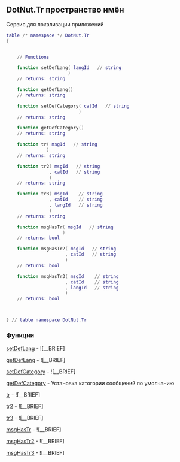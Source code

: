 ## DotNut.Tr пространство имён


Сервис для локализации приложений
```lua
table /* namespace */ DotNut.Tr
{


    // Functions

    function setDefLang( langId   // string
                       )
    // returns: string

    function getDefLang()
    // returns: string

    function setDefCategory( catId   // string
                           )
    // returns: string

    function getDefCategory()
    // returns: string

    function tr( msgId   // string
               )
    // returns: string

    function tr2( msgId   // string
                , catId   // string
                )
    // returns: string

    function tr3( msgId    // string
                , catId    // string
                , langId   // string
                )
    // returns: string

    function msgHasTr( msgId   // string
                     )
    // returns: bool

    function msgHasTr2( msgId   // string
                      , catId   // string
                      )
    // returns: bool

    function msgHasTr3( msgId    // string
                      , catId    // string
                      , langId   // string
                      )
    // returns: bool



} // table namespace DotNut.Tr
```


### Функции


[setDefLang](../DotNut/Tr/setDefLang.md) - ![__BRIEF]


[getDefLang](../DotNut/Tr/getDefLang.md) - ![__BRIEF]


[setDefCategory](../DotNut/Tr/setDefCategory.md) - ![__BRIEF]


[getDefCategory](../DotNut/Tr/getDefCategory.md) - Установка катогории сообщений по умолчанию


[tr](../DotNut/Tr/tr.md) - ![__BRIEF]


[tr2](../DotNut/Tr/tr2.md) - ![__BRIEF]


[tr3](../DotNut/Tr/tr3.md) - ![__BRIEF]


[msgHasTr](../DotNut/Tr/msgHasTr.md) - ![__BRIEF]


[msgHasTr2](../DotNut/Tr/msgHasTr2.md) - ![__BRIEF]


[msgHasTr3](../DotNut/Tr/msgHasTr3.md) - ![__BRIEF]

